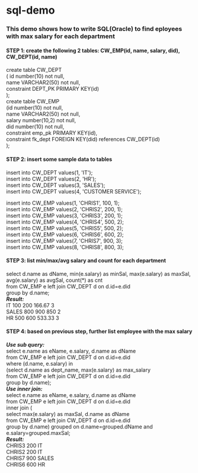 # sql-demo
### This demo shows how to write SQL(Oracle) to find eployees with max salary for each department
#### STEP 1: create the following 2 tables: CW_EMP(id, name, salary, did), CW_DEPT(id, name)
create table CW_DEPT  
( id number(10) not null,  
name VARCHAR2(50) not null,  
constraint DEPT_PK PRIMARY KEY(id)  
);  
create table CW_EMP  
(id number(10) not null,  
name VARCHAR2(50) not null,  
salary number(10,2) not null,  
did number(10) not null,  
constraint emp_pk PRIMARY KEY(id),  
constraint fk_dept FOREIGN KEY(did) references CW_DEPT(id)  
);  
#### STEP 2: insert some sample data to tables
insert into CW_DEPT values(1, 'IT');  
insert into CW_DEPT values(2, 'HR');  
insert into CW_DEPT values(3, 'SALES');  
insert into CW_DEPT values(4, 'CUSTOMER SERVICE');  
  
insert into CW_EMP values(1, 'CHRIS1', 100, 1);  
insert into CW_EMP values(2, 'CHRIS2', 200, 1);  
insert into CW_EMP values(3, 'CHRIS3', 200, 1);  
insert into CW_EMP values(4, 'CHRIS4', 500, 2);  
insert into CW_EMP values(5, 'CHRIS5', 500, 2);  
insert into CW_EMP values(6, 'CHRIS6', 600, 2);  
insert into CW_EMP values(7, 'CHRIS7', 900, 3);  
insert into CW_EMP values(8, 'CHRIS8', 800, 3);  
#### STEP 3: list min/max/avg salary and count for each department
  select d.name as dName, min(e.salary) as minSal, max(e.salary) as maxSal, avg(e.salary) as avgSal, count(*) as cnt   
    from CW_EMP e left join CW_DEPT d on d.id=e.did  
    group by d.name;  
**_Result:_**  
    IT    100   200   166.67  3  
    SALES 800   900   850     2  
    HR    500   600   533.33  3  
#### STEP 4: based on previous step, further list employee with the max salary  
**_Use sub query:_**  
select e.name as eName, e.salary, d.name as dName  
  from CW_EMP e left join CW_DEPT d on d.id=e.did  
  where (d.name, e.salary) in  
    (select  d.name as dept_name, max(e.salary) as max_salary  
      from CW_EMP e left join CW_DEPT d on d.id=e.did  
        group by d.name);  
**_Use inner join:_**  
select e.name as eName, e.salary, d.name as dName  
    from CW_EMP e left join CW_DEPT d on d.id=e.did    
    inner join (  
      select max(e.salary) as maxSal, d.name as dName    
        from CW_EMP e left join CW_DEPT d on d.id=e.did    
        group by d.name) grouped on d.name=grouped.dName and e.salary=grouped.maxSal;  
**_Result:_**  
    CHRIS3 200 IT  
    CHRIS2 200 IT  
    CHRIS7 900 SALES  
    CHRIS6 600 HR  
